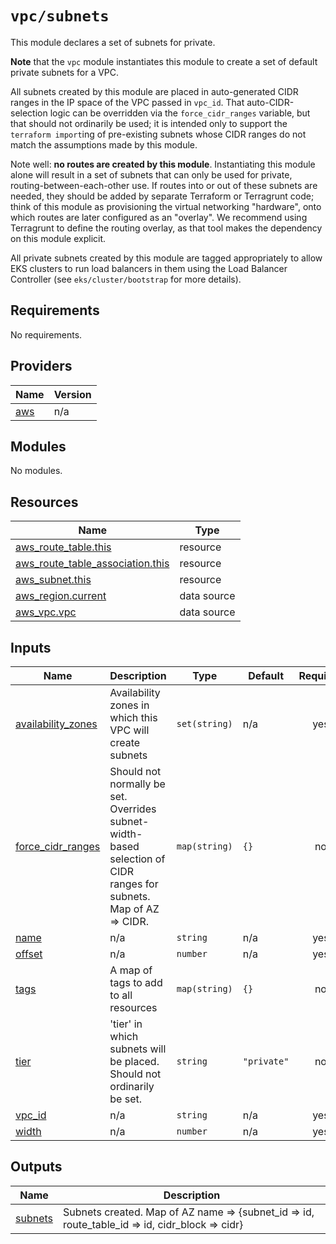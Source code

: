 # `vpc/subnets`

This module declares a set of subnets for private.

**Note** that the `vpc` module instantiates this module to create a set of default private subnets for a VPC.

All subnets created by this module are placed in auto-generated CIDR ranges in the IP space of the VPC passed in `vpc_id`. That auto-CIDR-selection logic can be overridden via the `force_cidr_ranges` variable, but that should not ordinarily be used; it is intended only to support the `terraform import`ing of pre-existing subnets whose CIDR ranges do not match the assumptions made by this module.

Note well: **no routes are created by this module**. Instantiating this module alone will result in a set of subnets that can only be used for private, routing-between-each-other use. If routes into or out of these subnets are needed, they should be added by separate Terraform or Terragrunt code; think of this module as provisioning the virtual networking "hardware", onto which routes are later configured as an "overlay". We recommend using Terragrunt to define the routing overlay, as that tool makes the dependency on this module explicit.

All private subnets created by this module are tagged appropriately to allow EKS clusters to run load balancers in them using the Load Balancer Controller (see `eks/cluster/bootstrap` for more details).

<!-- BEGIN_TF_DOCS -->
## Requirements

No requirements.

## Providers

| Name | Version |
|------|---------|
| <a name="provider_aws"></a> [aws](#provider\_aws) | n/a |

## Modules

No modules.

## Resources

| Name | Type |
|------|------|
| [aws_route_table.this](https://registry.terraform.io/providers/hashicorp/aws/latest/docs/resources/route_table) | resource |
| [aws_route_table_association.this](https://registry.terraform.io/providers/hashicorp/aws/latest/docs/resources/route_table_association) | resource |
| [aws_subnet.this](https://registry.terraform.io/providers/hashicorp/aws/latest/docs/resources/subnet) | resource |
| [aws_region.current](https://registry.terraform.io/providers/hashicorp/aws/latest/docs/data-sources/region) | data source |
| [aws_vpc.vpc](https://registry.terraform.io/providers/hashicorp/aws/latest/docs/data-sources/vpc) | data source |

## Inputs

| Name | Description | Type | Default | Required |
|------|-------------|------|---------|:--------:|
| <a name="input_availability_zones"></a> [availability\_zones](#input\_availability\_zones) | Availability zones in which this VPC will create subnets | `set(string)` | n/a | yes |
| <a name="input_force_cidr_ranges"></a> [force\_cidr\_ranges](#input\_force\_cidr\_ranges) | Should not normally be set. Overrides subnet-width-based selection of CIDR ranges for subnets. Map of AZ => CIDR. | `map(string)` | `{}` | no |
| <a name="input_name"></a> [name](#input\_name) | n/a | `string` | n/a | yes |
| <a name="input_offset"></a> [offset](#input\_offset) | n/a | `number` | n/a | yes |
| <a name="input_tags"></a> [tags](#input\_tags) | A map of tags to add to all resources | `map(string)` | `{}` | no |
| <a name="input_tier"></a> [tier](#input\_tier) | 'tier' in which subnets will be placed. Should not ordinarily be set. | `string` | `"private"` | no |
| <a name="input_vpc_id"></a> [vpc\_id](#input\_vpc\_id) | n/a | `string` | n/a | yes |
| <a name="input_width"></a> [width](#input\_width) | n/a | `number` | n/a | yes |

## Outputs

| Name | Description |
|------|-------------|
| <a name="output_subnets"></a> [subnets](#output\_subnets) | Subnets created. Map of AZ name => {subnet\_id => id, route\_table\_id => id, cidr\_block => cidr} |
<!-- END_TF_DOCS -->